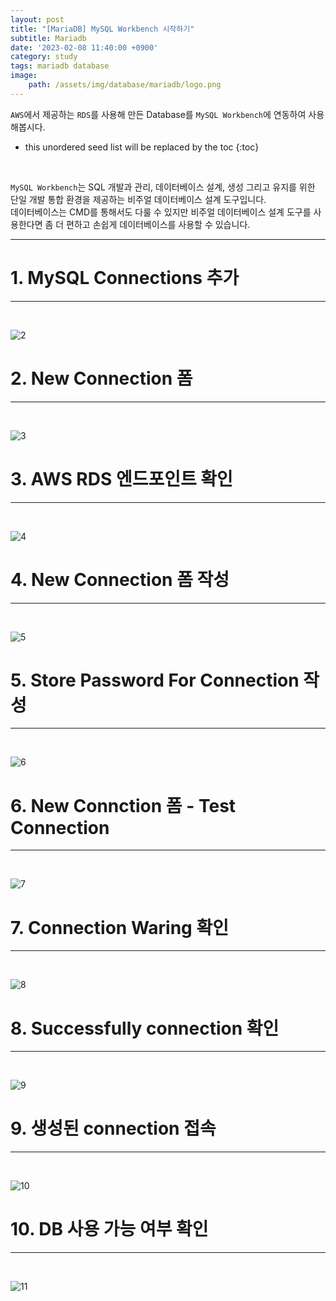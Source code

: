 ```yaml
---
layout: post
title: "[MariaDB] MySQL Workbench 시작하기"
subtitle: Mariadb
date: '2023-02-08 11:40:00 +0900'
category: study
tags: mariadb database
image:
    path: /assets/img/database/mariadb/logo.png
---
```


`AWS`에서 제공하는 `RDS`를 사용해 만든 Database를 `MySQL Workbench`에 연동하여 사용해봅시다.

<!--more-->

* this unordered seed list will be replaced by the toc
{:toc}
<br>

`MySQL Workbench`는 SQL 개발과 관리, 데이터베이스 설계, 생성 그리고 유지를 위한 단일 개발 통합 환경을 제공하는 비주얼 데이터베이스 설계 도구입니다.<br>
데이터베이스는 CMD를 통해서도 다룰 수 있지만 비주얼 데이터베이스 설계 도구를 사용한다면 좀 더 편하고 손쉽게 데이터베이스를 사용할 수 있습니다.<br>

---

# 1. MySQL Connections 추가
---
<br>

![2](/assets/img/database/mariadb/2023-02-08-[MariaDB]_MySQL_Workbench_시작하기/1.PNG)<br>


# 2. New Connection 폼
---
<br>

![3](/assets/img/database/mariadb/2023-02-08-[MariaDB]_MySQL_Workbench_시작하기/2.PNG)<br>


# 3. AWS RDS 엔드포인트 확인
---
<br>

![4](/assets/img/database/mariadb/2023-02-08-[MariaDB]_MySQL_Workbench_시작하기/3.PNG)<br>


# 4. New Connection 폼 작성
---
<br>

![5](/assets/img/database/mariadb/2023-02-08-[MariaDB]_MySQL_Workbench_시작하기/4.PNG)<br>


# 5. Store Password For Connection 작성
---
<br>

![6](/assets/img/database/mariadb/2023-02-08-[MariaDB]_MySQL_Workbench_시작하기/5.PNG)<br>


# 6. New Connction 폼 - Test Connection
---
<br>

![7](/assets/img/database/mariadb/2023-02-08-[MariaDB]_MySQL_Workbench_시작하기/6.png)<br>


# 7. Connection Waring 확인
---
<br>

![8](/assets/img/database/mariadb/2023-02-08-[MariaDB]_MySQL_Workbench_시작하기/7.PNG)<br>


# 8. Successfully connection 확인
---
<br>

![9](/assets/img/database/mariadb/2023-02-08-[MariaDB]_MySQL_Workbench_시작하기/8.PNG)<br>


# 9. 생성된 connection 접속
---
<br>

![10](/assets/img/database/mariadb/2023-02-08-[MariaDB]_MySQL_Workbench_시작하기/9.PNG)<br>


# 10. DB 사용 가능 여부 확인
---
<br>

![11](/assets/img/database/mariadb/2023-02-08-[MariaDB]_MySQL_Workbench_시작하기/10.PNG)<br>